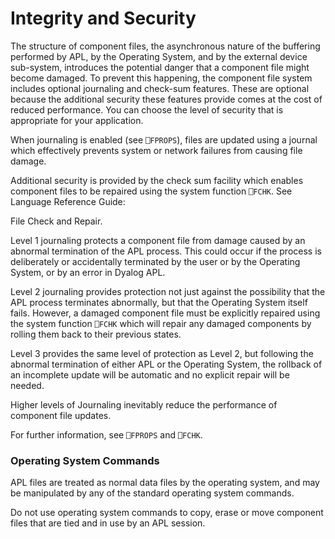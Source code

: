 # Integrity and Security

The structure of component files, the asynchronous nature of the buffering performed by APL, by the Operating System, and by the external device sub-system, introduces the potential danger that a component file might become damaged. To prevent this happening, the component file system includes optional journaling and check-sum features. These are optional because the additional security these features provide comes at the cost of reduced performance. You can choose the level of security that is appropriate for your application.

When journaling is enabled (see `⎕FPROPS`), files are updated using a journal which effectively prevents system or network failures from causing file damage.

Additional security is provided by the check sum facility which enables component files to be repaired using the system function `⎕FCHK`. See 
Language Reference Guide: 

File Check and Repair.

Level 1 journaling protects a component file from damage caused by an abnormal termination of the APL process. This could occur if the process is deliberately or accidentally terminated by the user or by the Operating System, or by an error in Dyalog APL.

Level 2 journaling provides protection not just against the possibility that the APL process terminates abnormally, but that the Operating System itself fails. However, a damaged component file must be explicitly repaired using the system function `⎕FCHK` which will repair any damaged components by rolling them back to their previous states.

Level 3 provides the same level of protection as Level 2, but following the abnormal termination of either APL or the Operating System, the rollback of an incomplete update will be automatic and no explicit repair will be needed.

Higher levels of Journaling inevitably reduce the performance of component file updates.

For further information, see `⎕FPROPS` and `⎕FCHK`.

### Operating System Commands

APL files are treated as normal data files by the operating system, and may be manipulated by any of the standard operating system commands.

Do not use operating system commands to copy, erase or move component files that are tied and in use by an APL session.

